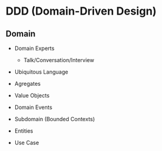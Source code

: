 # DDD (Domain-Driven Design)

## Domain

- Domain Experts
  - Talk/Conversation/Interview

- Ubiquitous Language


- Agregates
- Value Objects
- Domain Events
- Subdomain (Bounded Contexts)
- Entities
- Use Case

